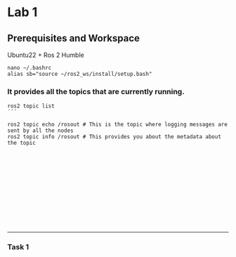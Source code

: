 # Lab 1
## Prerequisites and Workspace
Ubuntu22 + Ros 2 Humble

```
nano ~/.bashrc
alias sb="source ~/ros2_ws/install/setup.bash"
```
### It provides all the topics that are currently running.
```
ros2 topic list 
´´´

ros2 topic echo /rosout # This is the topic where logging messages are sent by all the nodes
ros2 topic info /rosout # This provides you about the metadata about the topic














```














































































---------------------------------------------------------------------
### Task 1

